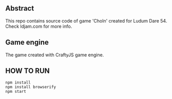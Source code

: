 ## Abstract

This repo contains source code of game 'Choln' created for Ludum Dare 54. Check ldjam.com for more info.

## Game engine

The game created with CraftyJS game engine.

## HOW TO RUN

```
npm install
npm install browserify
npm start
```
